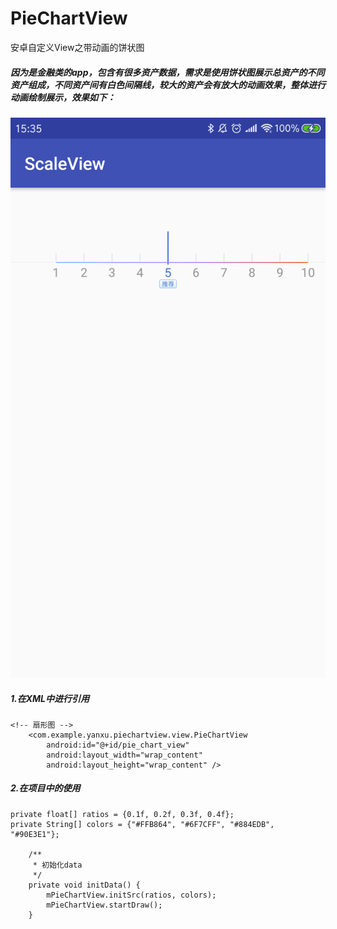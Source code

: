 # PieChartView
安卓自定义View之带动画的饼状图
##### 因为是金融类的app，包含有很多资产数据，需求是使用饼状图展示总资产的不同资产组成，不同资产间有白色间隔线，较大的资产会有放大的动画效果，整体进行动画绘制展示，效果如下：
![image](https://github.com/AndroidyxChen/ScaleView/blob/master/image/Screenshot.png)
##### 1.在XML中进行引用
```
<!-- 扇形图 -->
    <com.example.yanxu.piechartview.view.PieChartView
        android:id="@+id/pie_chart_view"
        android:layout_width="wrap_content"
        android:layout_height="wrap_content" />
```
##### 2.在项目中的使用
```
private float[] ratios = {0.1f, 0.2f, 0.3f, 0.4f};
private String[] colors = {"#FFB864", "#6F7CFF", "#884EDB", "#90E3E1"};

    /**
     * 初始化data
     */
    private void initData() {
        mPieChartView.initSrc(ratios, colors);
        mPieChartView.startDraw();
    }
```
